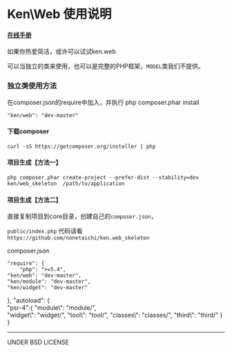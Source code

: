 Ken\Web 使用说明
=========
#### [在线手册](doc)

如果你热爱简洁，或许可以试试ken.web 

可以当独立的类来使用，也可以是完整的PHP框架，`MODEL`类我们不提供。

### 独立类使用方法

在composer.json的require中加入，并执行 php composer.phar  install

    "ken/web": "dev-master"  
 

#### 下载composer

    curl -sS https://getcomposer.org/installer | php

#### 项目生成【方法一】

    php composer.phar create-project --prefer-dist --stability=dev ken/web_skeleton  /path/to/application

#### 项目生成【方法二】 
  
直接复制项目到core目录，创建自己的`composer.json`，

`public/index.php` 代码请看 `https://github.com/nonetaichi/ken.web_skeleton`

composer.json

	"require": {
        "php": ">=5.4",
	"ken/web": "dev-master",
	"ken/module": "dev-master",
	"ken/widget": "dev-master"
   },
   "autoload": {   
          "psr-4":{
            "module\\": "module/",  
 	    "widget\\": "widget/",
 	    "tool\\": "tool/",
	    "classes\\": "classes/",
 	    "third\\": "third/"
          } 
    }  

 
----------


UNDER BSD LICENSE




    